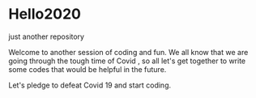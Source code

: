 # Hello2020
just another repository


Welcome to another session of coding and fun. We all know that we are going through the tough time of Covid , so all let's get together to write some codes that would be helpful in the future.

Let's pledge to defeat Covid 19 and start coding. 
